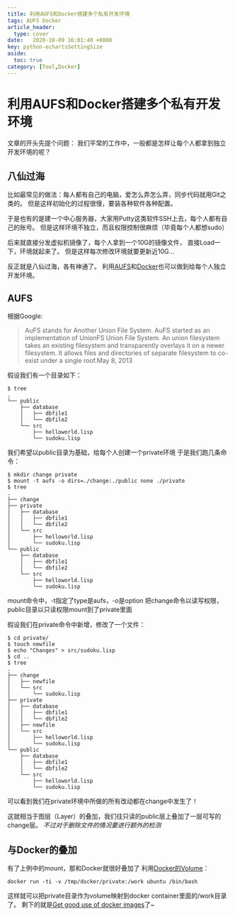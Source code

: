 ```yaml
---
title: 利用AUFS和Docker搭建多个私有开发环境
tags: AUFS Docker
article_header:
  type: cover
date:   2020-10-09 16:01:40 +0800
key: python-echartsSettingSize
aside:
  toc: true
category: [Tool,Docker]
---
```




# 利用AUFS和Docker搭建多个私有开发环境



文章的开头先提个问题：
我们平常的工作中，一般都是怎样让每个人都拿到独立开发环境的呢？

## 八仙过海

比如最常见的做法：每人都有自己的电脑，爱怎么弄怎么弄，同步代码就用Git之类的。
但是这样初始化的过程很慢，要装各种软件各种配置。

于是也有的是建一个中心服务器，大家用Putty这类软件SSH上去，每个人都有自己的账号。
但是这样环境不独立，而且权限控制很麻烦（毕竟每个人都想sudo）

后来就直接分发虚拟机镜像了，每个人拿到一个10G的镜像文件，
直接Load一下，环境就起来了。
但是这样每次修改环境就要更新近10G…

反正就是八仙过海，各有神通了。
利用[AUFS](https://coolshell.cn/articles/17061.html)和[Docker](https://liriansu.com/virtual-machine-vs-vagrant-vs-docker)也可以做到给每个人独立开发环境。

## AUFS

根据Google:

> AuFS stands for Another Union File System. AuFS started as an implementation of UnionFS Union File System. An union filesystem takes an existing filesystem and transparently overlays it on a newer filesystem. It allows files and directories of separate filesystem to co-exist under a single roof.May 8, 2013

假设我们有一个目录如下：

```
$ tree
.
└── public
    ├── database
    │   ├── dbfile1
    │   └── dbfile2
    └── src
        ├── helloworld.lisp
        └── sudoku.lisp
```

我们希望以public目录为基础，给每个人创建一个private环境
于是我们跑几条命令：

```
$ mkdir change private
$ mount -t aufs -o dirs=./change:./public none ./private
$ tree
.
├── change
├── private
│   ├── database
│   │   ├── dbfile1
│   │   └── dbfile2
│   └── src
│       ├── helloworld.lisp
│       └── sudoku.lisp
└── public
    ├── database
    │   ├── dbfile1
    │   └── dbfile2
    └── src
        ├── helloworld.lisp
        └── sudoku.lisp
```

mount命令中，-t指定了type是aufs，-o是option
把change命令以读写权限，public目录以只读权限mount到了private里面

假设我们在private命令中新增，修改了一个文件：

```
$ cd private/
$ touch newfile
$ echo "Changes" > src/sudoku.lisp
$ cd ..
$ tree
.
├── change
│   ├── newfile
│   └── src
│       └── sudoku.lisp
├── private
│   ├── database
│   │   ├── dbfile1
│   │   └── dbfile2
│   ├── newfile
│   └── src
│       ├── helloworld.lisp
│       └── sudoku.lisp
└── public
    ├── database
    │   ├── dbfile1
    │   └── dbfile2
    └── src
        ├── helloworld.lisp
        └── sudoku.lisp
```

可以看到我们在private环境中所做的所有改动都在change中发生了！

这就相当于图层（Layer）的叠加，我们往只读的public层上叠加了一层可写的change层。
*不过对于删除文件的情况要进行额外的检测*

## 与Docker的叠加

有了上例中的mount，那和Docker就很好叠加了
利用[Docker的Volume](https://docs.docker.com/userguide/dockervolumes/)：

```
docker run -ti -v /tmp/docker/private:/work ubuntu /bin/bash
```

这样就可以把private目录作为volume映射到docker container里面的/work目录了。
剩下的就是[Get good use of docker images](https://docs.docker.com/userguide/dockerimages/)了~

